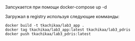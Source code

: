 Запсукается при помощи docker-compose up -d

Загружал в registry используя следующие комманды:
```
docker build -t tkachikaa/lab3_app .
docker tag tkachikaa/lab3_app:latest tkachikaa/lab3_pdris
docker push tkachikaa/lab3_pdris:latest
```